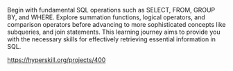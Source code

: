Begin with fundamental SQL operations such as SELECT, FROM, GROUP BY, and WHERE. Explore summation functions, logical operators, and comparison operators before advancing to more sophisticated concepts like subqueries, and join statements. This learning journey aims to provide you with the necessary skills for effectively retrieving essential information in SQL.

https://hyperskill.org/projects/400